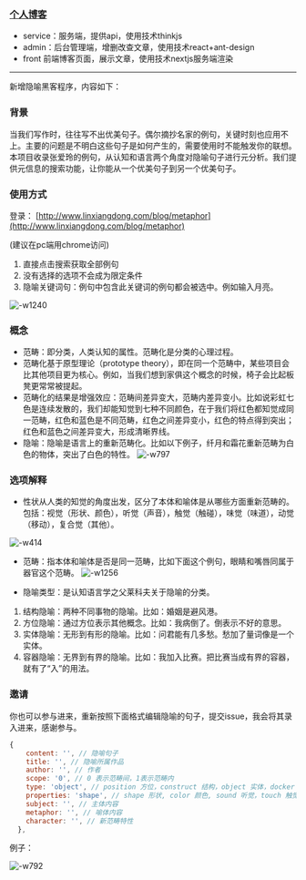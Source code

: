 ### [个人博客](http://www.linxiangdong.com)

- service：服务端，提供api，使用技术thinkjs
- admin：后台管理端，增删改查文章，使用技术react+ant-design
- front 前端博客页面，展示文章，使用技术nextjs服务端渲染

---------------------------------------------------

新增隐喻黑客程序，内容如下：


### 背景

当我们写作时，往往写不出优美句子。偶尔摘抄名家的例句，关键时刻也应用不上。主要的问题是不明白这些句子是如何产生的，需要使用时不能触发你的联想。本项目收录张爱玲的例句，从认知和语言两个角度对隐喻句子进行元分析。我们提供元信息的搜索功能，让你能从一个优美句子到另一个优美句子。

### 使用方式

登录： [http://www.linxiangdong.com/blog/metaphor](http://www.linxiangdong.com/blog/metaphor)

(建议在pc端用chrome访问)
1. 直接点击搜索获取全部例句
2. 没有选择的选项不会成为限定条件
3. 隐喻关键词句：例句中包含此关键词的例句都会被选中。例如输入月亮。

![-w1240](http://static.linxiangdong.com/mweb/15564966243740.jpg)

### 概念

- 范畴：即分类，人类认知的属性。范畴化是分类的心理过程。
- 范畴化基于原型理论（prototype theory），即在同一个范畴中，某些项目会比其他项目更为核心。例如，当我们想到家俱这个概念的时候，椅子会比起板凳更常常被提起。
- 范畴化的结果是增强效应：范畴间差异变大，范畴内差异变小。比如说彩虹七色是连续发散的，我们却能知觉到七种不同颜色，在于我们将红色都知觉成同一范畴，红色和蓝色是不同范畴，红色之间差异变小，红色的特点得到突出；红色和蓝色之间差异变大，形成清晰界线。
- 隐喻：隐喻是语言上的重新范畴化。比如以下例子，纤月和霜花重新范畴为白色的物体，突出了白色的特性。
  ![-w797](http://static.linxiangdong.com/mweb/15564929011885.jpg)


### 选项解释
- 性状从人类的知觉的角度出发，区分了本体和喻体是从哪些方面重新范畴的。包括：视觉（形状、颜色），听觉（声音），触觉（触碰），味觉（味道），动觉（移动），复合觉（其他）。

![-w414](http://static.linxiangdong.com/mweb/15564688039872.jpg)

- 范畴：指本体和喻体是否是同一范畴，比如下面这个例句，眼睛和嘴唇同属于器官这个范畴。
 ![-w1256](http://static.linxiangdong.com/mweb/15564692489042.jpg)

- 隐喻类型：是认知语言学之父莱科夫关于隐喻的分类。
 1. 结构隐喻：两种不同事物的隐喻。比如：婚姻是避风港。
 2. 方位隐喻：通过方位表示其他概念。比如：我病倒了。倒表示不好的意思。
 3. 实体隐喻：无形到有形的隐喻。比如：问君能有几多愁。愁加了量词像是一个实体。
 4. 容器隐喻：无界到有界的隐喻。比如：我加入比赛。把比赛当成有界的容器，就有了“入”的用法。

### 邀请

你也可以参与进来，重新按照下面格式编辑隐喻的句子，提交issue，我会将其录入进来，感谢参与。

```javascript
{
    content: '', // 隐喻句子
    title: '', // 隐喻所属作品
    author: '', // 作者
    scope: '0', // 0 表示范畴间，1表示范畴内
    type: 'object', // position 方位，construct 结构，object 实体，docker 容器
    properties: 'shape', // shape 形状, color 颜色, sound 听觉，touch 触觉, taste 味道, move 移动, others 其他
    subject: '', // 主体内容
    metaphor: '', // 喻体内容
    character: '', // 新范畴特性
  },
```

例子：

![-w792](http://static.linxiangdong.com/mweb/15564942272511.jpg)

